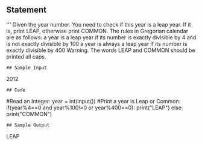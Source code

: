 ## Statement
'''
Given the year number. You need to check if this year is a leap year. If it is, print LEAP, otherwise print COMMON.
The rules in Gregorian calendar are as follows:
a year is a leap year if its number is exactly divisible by 4 and is not exactly divisible by 100
a year is always a leap year if its number is exactly divisible by 400
Warning. The words LEAP and COMMON should be printed all caps.
```
## Sample Input
```
2012
```
## Code
```
#Read an Integer:
year = int(input())
#Print a year is Leap or Common:
if(year%4==0 and year%100!=0 or year%400==0):
  print("LEAP")
else:
  print("COMMON")
 ```
 ## Sample Output
 ```
 LEAP
 ```
